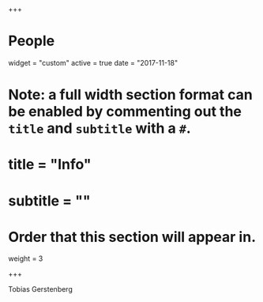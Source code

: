 +++
# People
widget = "custom"
active = true
date = "2017-11-18"

# Note: a full width section format can be enabled by commenting out the `title` and `subtitle` with a `#`.
# title = "Info"
# subtitle = ""

# Order that this section will appear in.
weight = 3

+++

Tobias Gerstenberg